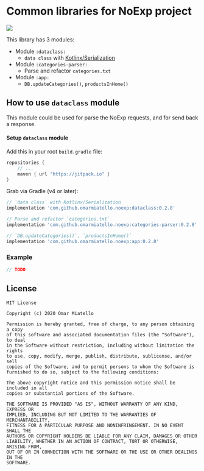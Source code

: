 # Common libraries for NoExp project

[![](https://jitpack.io/v/omarmiatello/noexp.svg)](https://jitpack.io/#omarmiatello/noexp)

This library has 3 modules:
- Module `:dataclass:`
  - `data class` with [Kotlinx/Serialization](https://github.com/Kotlin/kotlinx.serialization)
- Module `:categories-parser:`
  - Parse and refactor `categories.txt`
- Module `:app:`
  - `DB.updateCategories()`, `productsInHome()`


## How to use `dataclass` module

This module could be used for parse the NoExp requests, and for send back a response.

#### Setup `dataclass` module

Add this in your root `build.gradle` file:
```gradle
repositories {
    // ...
    maven { url "https://jitpack.io" }
}
```

Grab via Gradle (v4 or later):
```groovy
// `data class` with Kotlinx/Serialization
implementation 'com.github.omarmiatello.noexp:dataclass:0.2.8'

// Parse and refactor `categories.txt`
implementation 'com.github.omarmiatello.noexp:categories-parser:0.2.8'

// `DB.updateCategories()`, `productsInHome()`
implementation 'com.github.omarmiatello.noexp:app:0.2.8'
```

### Example

```kotlin
// TODO
```

## License

    MIT License
    
    Copyright (c) 2020 Omar Miatello
    
    Permission is hereby granted, free of charge, to any person obtaining a copy
    of this software and associated documentation files (the "Software"), to deal
    in the Software without restriction, including without limitation the rights
    to use, copy, modify, merge, publish, distribute, sublicense, and/or sell
    copies of the Software, and to permit persons to whom the Software is
    furnished to do so, subject to the following conditions:
    
    The above copyright notice and this permission notice shall be included in all
    copies or substantial portions of the Software.
    
    THE SOFTWARE IS PROVIDED "AS IS", WITHOUT WARRANTY OF ANY KIND, EXPRESS OR
    IMPLIED, INCLUDING BUT NOT LIMITED TO THE WARRANTIES OF MERCHANTABILITY,
    FITNESS FOR A PARTICULAR PURPOSE AND NONINFRINGEMENT. IN NO EVENT SHALL THE
    AUTHORS OR COPYRIGHT HOLDERS BE LIABLE FOR ANY CLAIM, DAMAGES OR OTHER
    LIABILITY, WHETHER IN AN ACTION OF CONTRACT, TORT OR OTHERWISE, ARISING FROM,
    OUT OF OR IN CONNECTION WITH THE SOFTWARE OR THE USE OR OTHER DEALINGS IN THE
    SOFTWARE.